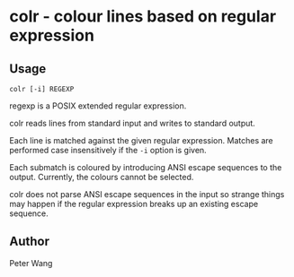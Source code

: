 colr - colour lines based on regular expression
===============================================

Usage
-----

```
colr [-i] REGEXP
```

regexp is a POSIX extended regular expression.

colr reads lines from standard input and writes to standard output.

Each line is matched against the given regular expression.
Matches are performed case insensitively if the `-i` option is given.

Each submatch is coloured by introducing ANSI escape sequences to the output.
Currently, the colours cannot be selected.

colr does not parse ANSI escape sequences in the input so strange things may
happen if the regular expression breaks up an existing escape sequence.

Author
------
Peter Wang
